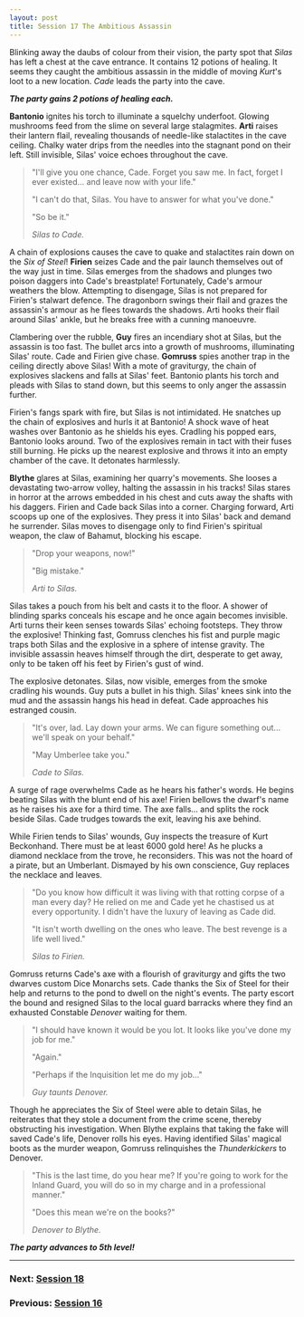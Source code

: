 ```yaml
---
layout: post
title: Session 17 The Ambitious Assassin
---
```


Blinking away the daubs of colour from their vision, the party spot that *Silas* has left a chest at the cave entrance. It contains 12 potions of healing. It seems they caught the ambitious assassin in the middle of moving *Kurt*'s loot to a new location. *Cade* leads the party into the cave.

***The party gains 2 potions of healing each.***

**Bantonio** ignites his torch to illuminate a squelchy underfoot. Glowing mushrooms feed from the slime on several large stalagmites. **Arti** raises their lantern flail, revealing thousands of needle-like stalactites in the cave ceiling. Chalky water drips from the needles into the stagnant pond on their left. Still invisible, Silas' voice echoes throughout the cave.

> "I'll give you one chance, Cade. Forget you saw me. In fact, forget I ever existed... and leave now with your life."
>
> "I can't do that, Silas. You have to answer for what you've done."
>
> "So be it."
>
> *Silas to Cade.*

A chain of explosions causes the cave to quake and stalactites rain down on the *Six of Steel*! **Firien** seizes Cade and the pair launch themselves out of the way just in time. Silas emerges from the shadows and plunges two poison daggers into Cade's breastplate! Fortunately, Cade's armour weathers the blow. Attempting to disengage, Silas is not prepared for Firien's stalwart defence. The dragonborn swings their flail and grazes the assassin's armour as he flees towards the shadows. Arti hooks their flail around Silas' ankle, but he breaks free with a cunning manoeuvre.

Clambering over the rubble, **Guy** fires an incendiary shot at Silas, but the assassin is too fast. The bullet arcs into a growth of mushrooms, illuminating Silas' route. Cade and Firien give chase. **Gomruss** spies another trap in the ceiling directly above Silas! With a mote of graviturgy, the chain of explosives slackens and falls at Silas' feet. Bantonio plants his torch and pleads with Silas to stand down, but this seems to only anger the assassin further.

Firien's fangs spark with fire, but Silas is not intimidated. He snatches up the chain of explosives and hurls it at Bantonio! A shock wave of heat washes over Bantonio as he shields his eyes. Cradling his popped ears, Bantonio looks around. Two of the explosives remain in tact with their fuses still burning. He picks up the nearest explosive and throws it into an empty chamber of the cave. It detonates harmlessly.

**Blythe** glares at Silas, examining her quarry's movements. She looses a devastating two-arrow volley, halting the assassin in his tracks! Silas stares in horror at the arrows embedded in his chest and cuts away the shafts with his daggers. Firien and Cade back Silas into a corner. Charging forward, Arti scoops up one of the explosives. They press it into Silas' back and demand he surrender. Silas moves to disengage only to find Firien's spiritual weapon, the claw of Bahamut, blocking his escape.

> "Drop your weapons, now!"
>
> "Big mistake."
>
> *Arti to Silas.*

Silas takes a pouch from his belt and casts it to the floor. A shower of blinding sparks conceals his escape and he once again becomes invisible. Arti turns their keen senses towards Silas' echoing footsteps. They throw the explosive! Thinking fast, Gomruss clenches his fist and purple magic traps both Silas and the explosive in a sphere of intense gravity. The invisible assassin heaves himself through the dirt, desperate to get away, only to be taken off his feet by Firien's gust of wind.

The explosive detonates. Silas, now visible, emerges from the smoke cradling his wounds. Guy puts a bullet in his thigh. Silas' knees sink into the mud and the assassin hangs his head in defeat. Cade approaches his estranged cousin.

> "It's over, lad. Lay down your arms. We can figure something out... we'll speak on your behalf."
>
> "May Umberlee take you."
>
> *Cade to Silas.*

A surge of rage overwhelms Cade as he hears his father's words. He begins beating Silas with the blunt end of his axe! Firien bellows the dwarf's name as he raises his axe for a third time. The axe falls... and splits the rock beside Silas. Cade trudges towards the exit, leaving his axe behind.

While Firien tends to Silas' wounds, Guy inspects the treasure of Kurt Beckonhand. There must be at least 6000 gold here! As he plucks a diamond necklace from the trove, he reconsiders. This was not the hoard of a pirate, but an Umberlant. Dismayed by his own conscience, Guy replaces the necklace and leaves.

> "Do you know how difficult it was living with that rotting corpse of a man every day? He relied on me and Cade yet he chastised us at every opportunity. I didn't have the luxury of leaving as Cade did.
>
> "It isn't worth dwelling on the ones who leave. The best revenge is a life well lived."
>
> *Silas to Firien.*

Gomruss returns Cade's axe with a flourish of graviturgy and gifts the two dwarves custom Dice Monarchs sets. Cade thanks the Six of Steel for their help and returns to the pond to dwell on the night's events. The party escort the bound and resigned Silas to the local guard barracks where they find an exhausted Constable *Denover* waiting for them.

> "I should have known it would be you lot. It looks like you've done my job for me."
>
> "Again."
>
> "Perhaps if the Inquisition let me do my job..."
>
> *Guy taunts Denover.*

Though he appreciates the Six of Steel were able to detain Silas, he reiterates that they stole a document from the crime scene, thereby obstructing his investigation. When Blythe explains that taking the fake will saved Cade's life, Denover rolls his eyes. Having identified Silas' magical boots as the murder weapon, Gomruss relinquishes the *Thunderkickers* to Denover.

> "This is the last time, do you hear me? If you're going to work for the Inland Guard, you will do so in my charge and in a professional manner."
>
> "Does this mean we're on the books?"
>
> *Denover to Blythe.*

***The party advances to 5th level!***

---

### **Next: [Session 18](session-18)**
### **Previous: [Session 16](session-16)**
